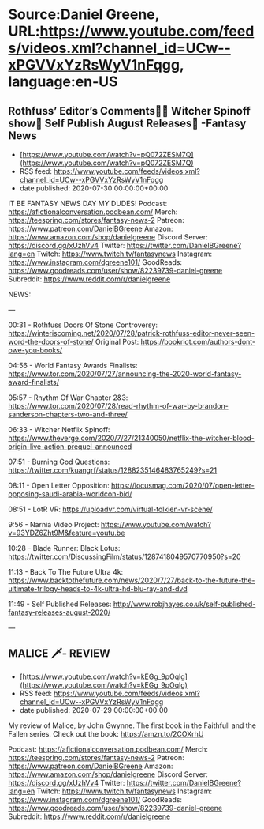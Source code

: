 # Source:Daniel Greene, URL:https://www.youtube.com/feeds/videos.xml?channel_id=UCw--xPGVVxYzRsWyV1nFqgg, language:en-US

## Rothfuss’ Editor’s Comments🤦‍♂️ Witcher Spinoff show🐺 Self Publish August Releases📖 -Fantasy News
 - [https://www.youtube.com/watch?v=pQ072ZESM7Q](https://www.youtube.com/watch?v=pQ072ZESM7Q)
 - RSS feed: https://www.youtube.com/feeds/videos.xml?channel_id=UCw--xPGVVxYzRsWyV1nFqgg
 - date published: 2020-07-30 00:00:00+00:00

IT BE FANTASY NEWS DAY MY DUDES!
Podcast: https://afictionalconversation.podbean.com/
Merch: https://teespring.com/stores/fantasy-news-2
Patreon: https://www.patreon.com/DanielBGreene
Amazon: https://www.amazon.com/shop/danielgreene
Discord Server: https://discord.gg/xUzhVv4
Twitter: https://twitter.com/DanielBGreene?lang=en
Twitch: https://www.twitch.tv/fantasynews
Instagram: https://www.instagram.com/dgreene101/
GoodReads: https://www.goodreads.com/user/show/82239739-daniel-greene
Subreddit: https://www.reddit.com/r/danielgreene

NEWS: 

—

00:31 - Rothfuss Doors Of Stone Controversy: https://winteriscoming.net/2020/07/28/patrick-rothfuss-editor-never-seen-word-the-doors-of-stone/
Original Post: https://bookriot.com/authors-dont-owe-you-books/

04:56 - World Fantasy Awards Finalists: https://www.tor.com/2020/07/27/announcing-the-2020-world-fantasy-award-finalists/

05:57 - Rhythm Of War Chapter 2&3: https://www.tor.com/2020/07/28/read-rhythm-of-war-by-brandon-sanderson-chapters-two-and-three/

06:33 - Witcher Netflix Spinoff: https://www.theverge.com/2020/7/27/21340050/netflix-the-witcher-blood-origin-live-action-prequel-announced

07:51 - Burning God Questions: https://twitter.com/kuangrf/status/1288235146483765249?s=21

08:11 - Open Letter Opposition: https://locusmag.com/2020/07/open-letter-opposing-saudi-arabia-worldcon-bid/

08:51 - LotR VR: https://uploadvr.com/virtual-tolkien-vr-scene/

9:56 - Narnia Video Project: https://www.youtube.com/watch?v=93YDZ6Zht9M&feature=youtu.be

10:28 - Blade Runner: Black Lotus: https://twitter.com/DiscussingFilm/status/1287418049570770950?s=20

11:13 - Back To The Future Ultra 4k: https://www.backtothefuture.com/news/2020/7/27/back-to-the-future-the-ultimate-trilogy-heads-to-4k-ultra-hd-blu-ray-and-dvd

11:49 - Self Published Releases: http://www.robjhayes.co.uk/self-published-fantasy-releases-august-2020/

—

## MALICE 🗡️- REVIEW
 - [https://www.youtube.com/watch?v=kEGg_9pOqlg](https://www.youtube.com/watch?v=kEGg_9pOqlg)
 - RSS feed: https://www.youtube.com/feeds/videos.xml?channel_id=UCw--xPGVVxYzRsWyV1nFqgg
 - date published: 2020-07-29 00:00:00+00:00

My review of Malice, by John Gwynne. The first book in the Faithfull and the Fallen series. 
Check out the book: https://amzn.to/2COXrhU

Podcast: https://afictionalconversation.podbean.com/
Merch: https://teespring.com/stores/fantasy-news-2
Patreon: https://www.patreon.com/DanielBGreene
Amazon: https://www.amazon.com/shop/danielgreene
Discord Server: https://discord.gg/xUzhVv4
Twitter: https://twitter.com/DanielBGreene?lang=en
Twitch: https://www.twitch.tv/fantasynews
Instagram: https://www.instagram.com/dgreene101/
GoodReads: https://www.goodreads.com/user/show/82239739-daniel-greene
Subreddit: https://www.reddit.com/r/danielgreene


